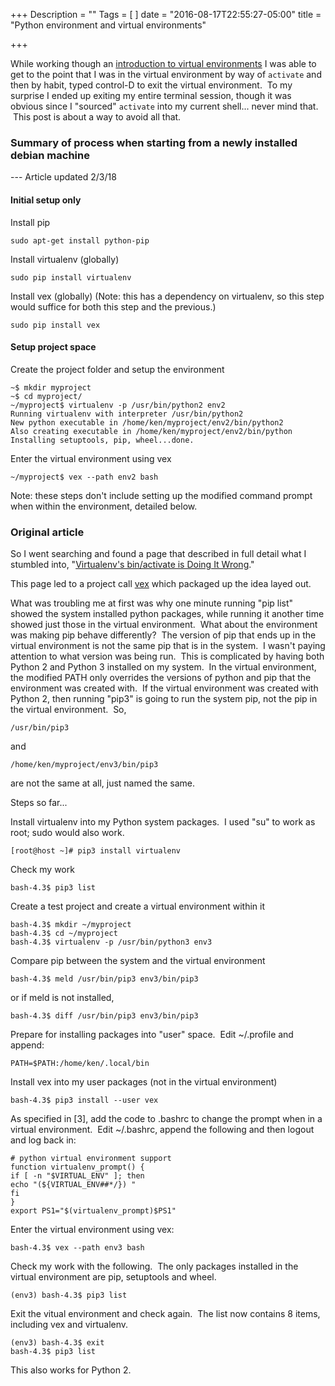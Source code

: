 +++
Description = ""
Tags = [
]
date = "2016-08-17T22:55:27-05:00"
title = "Python environment and virtual environments"

+++

While working though an [introduction to virtual environments](https://www.dabapps.com/blog/introduction-to-pip-and-virtualenv-python/) I was able to get to the point that I was in the virtual environment by way of `activate` and then by habit, typed control-D to exit the virtual environment.  To my surprise I ended up exiting my entire terminal session, though it was obvious since I "sourced" `activate` into my current shell... never mind that.  This post is about a way to avoid all that.<!--more-->

### Summary of process when starting from a newly installed debian machine
--- Article updated 2/3/18

#### Initial setup only
Install pip
```nohighlight
sudo apt-get install python-pip
```
Install virtualenv (globally)
```nohighlight
sudo pip install virtualenv
```
Install vex (globally)  (Note: this has a dependency on virtualenv, so this step would suffice for both this step and the previous.)
```nohighlight
sudo pip install vex
```
#### Setup project space
Create the project folder and setup the environment

```nohighlight
~$ mkdir myproject
~$ cd myproject/
~/myproject$ virtualenv -p /usr/bin/python2 env2
Running virtualenv with interpreter /usr/bin/python2
New python executable in /home/ken/myproject/env2/bin/python2
Also creating executable in /home/ken/myproject/env2/bin/python
Installing setuptools, pip, wheel...done.
```

Enter the virtual environment using vex
```nohighlight
~/myproject$ vex --path env2 bash
```
Note: these steps don't include setting up the modified command prompt when within the environment, detailed below.

### Original article
So I went searching and found a page that described in full detail what I stumbled into, "[Virtualenv's bin/activate is Doing It Wrong](https://gist.github.com/datagrok/2199506)."

This page led to a project call [vex](https://github.com/sashahart/vex) which packaged up the idea layed out.

What was troubling me at first was why one minute running "pip list" showed the system installed python packages, while running it another time showed just those in the virtual environment.  What about the environment was making pip behave differently?  The version of pip that ends up in the virtual environment is not the same pip that is in the system.  I wasn't paying attention to what version was being run.  This is complicated by having both Python 2 and Python 3 installed on my system.  In the virtual environment, the modified PATH only overrides the versions of python and pip that the environment was created with.  If the virtual environment was created with Python 2, then running "pip3" is going to run the system pip, not the pip in the virtual environment.  So,

`/usr/bin/pip3`

and

`/home/ken/myproject/env3/bin/pip3`

are not the same at all, just named the same.

Steps so far...

Install virtualenv into my Python system packages.  I used "su" to work as root; sudo would also work.
```nohighlight
[root@host ~]# pip3 install virtualenv
```

Check my work
```nohighlight
bash-4.3$ pip3 list
```

Create a test project and create a virtual environment within it
```nohighlight
bash-4.3$ mkdir ~/myproject
bash-4.3$ cd ~/myproject
bash-4.3$ virtualenv -p /usr/bin/python3 env3
```
Compare pip between the system and the virtual environment
```nohighlight
bash-4.3$ meld /usr/bin/pip3 env3/bin/pip3
```
or if meld is not installed,
```nohighlight
bash-4.3$ diff /usr/bin/pip3 env3/bin/pip3
```
Prepare for installing packages into "user" space.  Edit ~/.profile and append:
```nohighlight
PATH=$PATH:/home/ken/.local/bin
```
Install vex into my user packages (not in the virtual environment)
```nohighlight
bash-4.3$ pip3 install --user vex
```
As specified in [3], add the code to .bashrc to change the prompt when in a virtual environment.  Edit ~/.bashrc, append the following and then logout and log back in:
```nohighlight
# python virtual environment support
function virtualenv_prompt() {
if [ -n "$VIRTUAL_ENV" ]; then
echo "(${VIRTUAL_ENV##*/}) "
fi
}
export PS1="$(virtualenv_prompt)$PS1"
```
Enter the virtual environment using vex:
```nohighlight
bash-4.3$ vex --path env3 bash
```
Check my work with the following.  The only packages installed in the virtual environment are pip, setuptools and wheel.
```nohighlight
(env3) bash-4.3$ pip3 list
```
Exit the vitual environment and check again.  The list now contains 8 items, including vex and virtualenv.
```nohighlight
(env3) bash-4.3$ exit
bash-4.3$ pip3 list
```
This also works for Python 2.
